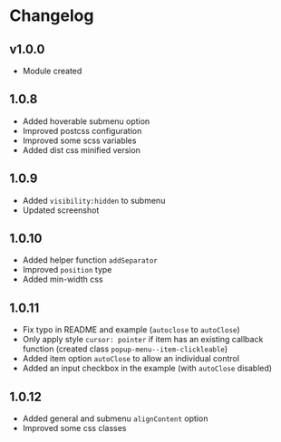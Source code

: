 # Changelog

## v1.0.0
* Module created

## 1.0.8
* Added hoverable submenu option
* Improved postcss configuration
* Improved some scss variables
* Added dist css minified version

## 1.0.9
* Added `visibility:hidden` to submenu
* Updated screenshot

## 1.0.10
* Added helper function `addSeparator`
* Improved `position` type
* Added min-width css

## 1.0.11
* Fix typo in README and example (`autoclose` to `autoClose`)
* Only apply style `cursor: pointer` if item has an existing callback function (created class `popup-menu--item-clickleable`)
* Added item option `autoClose` to allow an individual control 
* Added an input checkbox in the example (with `autoClose` disabled)


## 1.0.12
* Added general and submenu `alignContent` option
* Improved some css classes